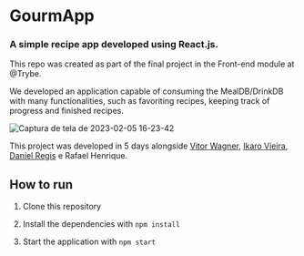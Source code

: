 # GourmApp
### A simple recipe app developed using React.js.

This repo was created as part of the final project in the Front-end module at @Trybe.

We developed an application capable of consuming the MealDB/DrinkDB with many functionalities, such as favoriting recipes, keeping track of  progress and finished recipes.

![Captura de tela de 2023-02-05 16-23-42](https://user-images.githubusercontent.com/110496356/228692134-fae87cad-ed98-4736-9f2d-838cfea16982.png)


This project was developed in 5 days alongside [Vitor Wagner](https://github.com/vitorwagner), [Ikaro Vieira](https://github.com/Ikarosv), [Daniel Regis](https://github.com/dnlrgs) e Rafael Henrique.

## How to run
1. Clone this repository
2. Install the dependencies with 
```npm install```

3. Start the application with ```npm start```
